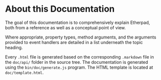 # About this Documentation

<!-- type=misc -->

The goal of this documentation is to comprehensively explain Etherpad,
both from a reference as well as a conceptual point of view.

Where appropriate, property types, method arguments, and the arguments
provided to event handlers are detailed in a list underneath the topic
heading.

Every `.html` file is generated based on the corresponding
`.markdown` file in the `doc/api/` folder in the source tree. The
documentation is generated using the `bin/doc/generate.js` program.
The HTML template is located at `doc/template.html`.
